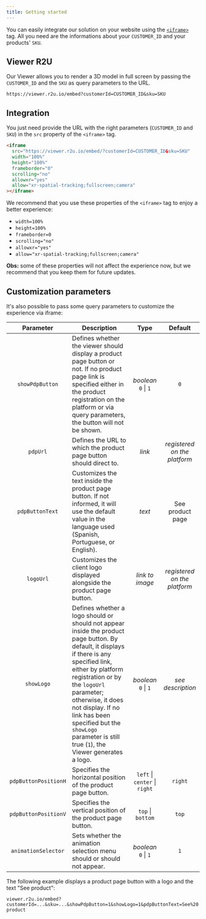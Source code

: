 ```yaml
---
title: Getting started
---
```


You can easily integrate our solution on your website using the [`<iframe>`](https://developer.mozilla.org/pt-BR/docs/Web/HTML/Element/iframe) tag. All you need are the informations about your `CUSTOMER_ID` and your products' `SKU`.

## Viewer R2U

Our Viewer allows you to render a 3D model in full screen by passing the `CUSTOMER_ID` and the `SKU` as query parameters to the URL.

```
https://viewer.r2u.io/embed?customerId=CUSTOMER_ID&sku=SKU
```

## Integration

You just need provide the URL with the right parameters (`CUSTOMER_ID` and `SKU`) in the `src` property of the `<iframe>` tag.

```html
<iframe
  src="https://viewer.r2u.io/embed/?customerId=CUSTOMER_ID&sku=SKU"
  width="100%"
  height="100%"
  frameborder="0"
  scrolling="no"
  allowxr="yes"
  allow="xr-spatial-tracking;fullscreen;camera"
></iframe>
```

We recommend that you use these properties of the `<iframe>` tag to enjoy a better experience:

- `width=100%`
- `height=100%`
- `frameborder=0`
- `scrolling="no"`
- `allowxr="yes"`
- `allow="xr-spatial-tracking;fullscreen;camera"`

**Obs:** some of these properties will not affect the experience now, but we recommend that you keep them for future updates.

## Customization parameters

It's also possible to pass some query parameters to customize the experience via iframe:

|      Parameter       | Description                                                                                                                                                                                                                                                                                                                                            |             Type              |           Default            |
| :------------------: | ------------------------------------------------------------------------------------------------------------------------------------------------------------------------------------------------------------------------------------------------------------------------------------------------------------------------------------------------------ | :---------------------------: | :--------------------------: |
|   `showPdpButton`    | Defines whether the viewer should display a product page button or not. If no product page link is specified either in the product registration on the platform or via query parameters, the button will not be shown.                                                                                                                                 |  _boolean_ <br /> `0` \| `1`  |             `0`              |
|       `pdpUrl`       | Defines the URL to which the product page button should direct to.                                                                                                                                                                                                                                                                                     |            _link_             | _registered on the platform_ |
|   `pdpButtonText`    | Customizes the text inside the product page button. If not informed, it will use the default value in the language used (Spanish, Portuguese, or English).                                                                                                                                                                                             |            _text_             |       See product page       |
|      `logoUrl`       | Customizes the client logo displayed alongside the product page button.                                                                                                                                                                                                                                                                                |        _link to image_        | _registered on the platform_ |
|      `showLogo`      | Defines whether a logo should or should not appear inside the product page button. By default, it displays if there is any specified link, either by platform registration or by the `logoUrl` parameter; otherwise, it does not display. If no link has been specified but the `showLogo` parameter is still true (`1`), the Viewer generates a logo. |  _boolean_ <br /> `0` \| `1`  |      _see description_       |
| `pdpButtonPositionH` | Specifies the horizontal position of the product page button.                                                                                                                                                                                                                                                                                          | `left` \| `center` \| `right` |           `right`            |
| `pdpButtonPositionV` | Specifies the vertical position of the product page button.                                                                                                                                                                                                                                                                                            |       `top` \| `bottom`       |            `top`             |
| `animationSelector`  | Sets whether the animation selection menu should or should not appear.                                                                                                                                                                                                                                                                                 |  _boolean_ <br /> `0` \| `1`  |             `1`              |

The following example displays a product page button with a logo and the text "See product":

`viewer.r2u.io/embed?customerId=...&sku=...&showPdpButton=1&showLogo=1&pdpButtonText=See%20product`
